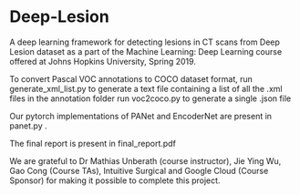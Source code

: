 # Deep-Lesion
A deep learning framework for detecting lesions in CT scans from Deep Lesion dataset as a part of the Machine Learning: Deep Learning course offered at Johns Hopkins University, Spring 2019.


To convert Pascal VOC annotations to COCO dataset format,
run generate_xml_list.py to generate a text file containing a list of all the .xml files in the annotation folder
run voc2coco.py to generate a single .json file 


Our pytorch implementations of PANet and EncoderNet are present in panet.py .

The final report is present in final_report.pdf

We are grateful to Dr Mathias Unberath (course instructor), Jie Ying Wu, Gao Cong (Course TAs), Intuitive Surgical and Google Cloud (Course Sponsor) for making it possible to complete this project.
